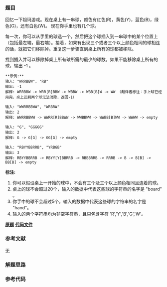 ### 题目
回忆一下祖玛游戏。现在桌上有一串球，颜色有红色(R)，黄色(Y)，蓝色(B)，绿色(G)，还有白色(W)。 现在你手里也有几个球。

每一次，你可以从手里的球选一个，然后把这个球插入到一串球中的某个位置上（包括最左端，最右端）。接着，如果有出现三个或者三个以上颜色相同的球相连的话，就把它们移除掉。重复这一步骤直到桌上所有的球都被移除。

找到插入并可以移除掉桌上所有球所需的最少的球数。如果不能移除桌上所有的球，输出 -1 。

    
    
    **示例:**
    输入: "WRRBBW", "RB" 
    输出: -1 
    解释: WRRBBW -> WRR[R]BBW -> WBBW -> WBB[B]W -> WW （翻译者标注：手上球已经用完，桌上还剩两个球无法消除，返回-1）
    
    输入: "WWRRBBWW", "WRBRW" 
    输出: 2 
    解释: WWRRBBWW -> WWRR[R]BBWW -> WWBBWW -> WWBB[B]WW -> WWWW -> empty
    
    输入: "G", "GGGGG" 
    输出: 2 
    解释: G -> G[G] -> GG[G] -> empty 
    
    输入: "RBYYBBRRB", "YRBGB" 
    输出: 3 
    解释: RBYYBBRRB -> RBYY[Y]BBRRB -> RBBBRRB -> RRRB -> B -> B[B] -> BB[B] -> empty 
    

**标注:**

  1. 你可以假设桌上一开始的球中，不会有三个及三个以上颜色相同且连着的球。
  2. 桌上的球不会超过20个，输入的数据中代表这些球的字符串的名字是 "board" 。
  3. 你手中的球不会超过5个，输入的数据中代表这些球的字符串的名字是 "hand"。
  4. 输入的两个字符串均为非空字符串，且只包含字符 'R','Y','B','G','W'。

 **[原题](https://leetcode-cn.com/problems/zuma-game/)**    **[代码文件]()**


### 参考文献
无

### 解题思路




### 参考代码

```go


```




